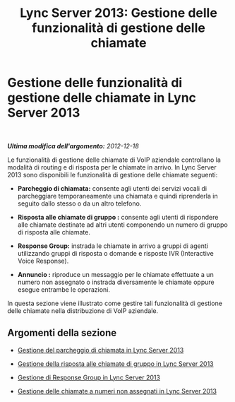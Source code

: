 ﻿---
title: 'Lync Server 2013: Gestione delle funzionalità di gestione delle chiamate'
TOCTitle: Gestione delle funzionalità di gestione delle chiamate
ms:assetid: c1261140-7a17-4bb2-9823-aa2cf307067c
ms:mtpsurl: https://technet.microsoft.com/it-it/library/JJ721872(v=OCS.15)
ms:contentKeyID: 49887734
ms.date: 08/24/2015
mtps_version: v=OCS.15
ms.translationtype: HT
---

# Gestione delle funzionalità di gestione delle chiamate in Lync Server 2013

 

_**Ultima modifica dell'argomento:** 2012-12-18_

Le funzionalità di gestione delle chiamate di VoIP aziendale controllano la modalità di routing e di risposta per le chiamate in arrivo. In Lync Server 2013 sono disponibili le funzionalità di gestione delle chiamate seguenti:

  - **Parcheggio di chiamata:** consente agli utenti dei servizi vocali di parcheggiare temporaneamente una chiamata e quindi riprenderla in seguito dallo stesso o da un altro telefono.

  - **Risposta alle chiamate di gruppo :** consente agli utenti di rispondere alle chiamate destinate ad altri utenti componendo un numero di gruppo di risposta alle chiamate.

  - **Response Group:** instrada le chiamate in arrivo a gruppi di agenti utilizzando gruppi di risposta o domande e risposte IVR (Interactive Voice Response).

  - **Annuncio :** riproduce un messaggio per le chiamate effettuate a un numero non assegnato o instrada diversamente le chiamate oppure esegue entrambe le operazioni.

In questa sezione viene illustrato come gestire tali funzionalità di gestione delle chiamate nella distribuzione di VoIP aziendale.

## Argomenti della sezione

  - [Gestione del parcheggio di chiamata in Lync Server 2013](lync-server-2013-managing-call-park.md)

  - [Gestione della risposta alle chiamate di gruppo in Lync Server 2013](lync-server-2013-managing-group-call-pickup.md)

  - [Gestione di Response Group in Lync Server 2013](lync-server-2013-managing-response-groups.md)

  - [Gestione delle chiamate a numeri non assegnati in Lync Server 2013](lync-server-2013-managing-calls-to-unassigned-numbers.md)

